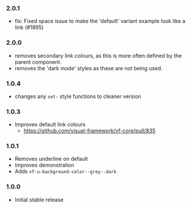 ### 2.0.1

* fix: Fixed space issue to make the 'default' variant example look like a link (#1895)

### 2.0.0

* removes secondary link colours, as this is more often defined by the parent component.
* removes the 'dark mode' styles as these are not being used.

### 1.0.4

* changes any `set-` style functions to cleaner version

### 1.0.3

* Improves default link colours
  * https://github.com/visual-framework/vf-core/pull/835

### 1.0.1

* Removes underline on default
* Improves demonstration
* Adds `vf-u-background-color--grey--dark`

### 1.0.0

* Initial stable release
